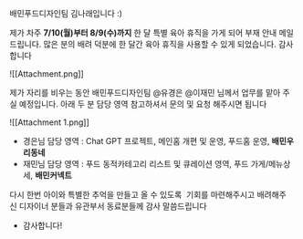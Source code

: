 배민푸드디자인팀 김나래입니다 :)

제가 차주 **7/10(월)부터 8/9(수)까지** 한 달 특별 육아 휴직을 가게 되어 부재 안내 메일 드립니다.
많은 분의 배려 덕분에 한 달간 육아 휴직을 사용할 수 있게 되었습니다.
감사합니다 

![[Attachment.png]]



제가 자리를 비우는 동안 배민푸드디자인팀 @유경은 @이재민 님께서 업무를 맡아 주실 예정입니다.
아래 두 분 담당 영역 참고하셔서 문의 및 요청 해주시면 됩니다

![[Attachment 1.png]]

- 경은님 담당 영역 : Chat GPT 프로젝트, 메인홈 개편 및 운영, 푸드홈 운영, **배민우리동네**
- 재민님 담당 영역 : 푸드 동적카테고리 리스트 및 큐레이션 영역, 푸드 가게/메뉴상세, **배민커넥트**

다시 한번 아이와 특별한 추억을 만들고 올 수 있도록 
기회를 마련해주시고 배려해주신 디자이너 분들과 유관부서 동료분들께 감사 말씀드립니다 
- 감사합니다!